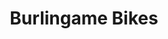 ---
title: "Burlingame Bikes"
url: /portland/burlingame-bikes-southwest-terwilliger-boulevard/
shop: Fahrrad
---